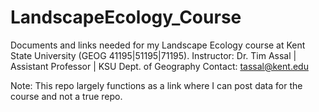 # LandscapeEcology_Course
Documents and links needed for my Landscape Ecology course at Kent State University (GEOG 41195|51195|71195). 
Instructor: Dr. Tim Assal | Assistant Professor | KSU Dept. of Geography Contact: tassal@kent.edu

Note: This repo largely functions as a link where I can post data for the course and not a true repo.
